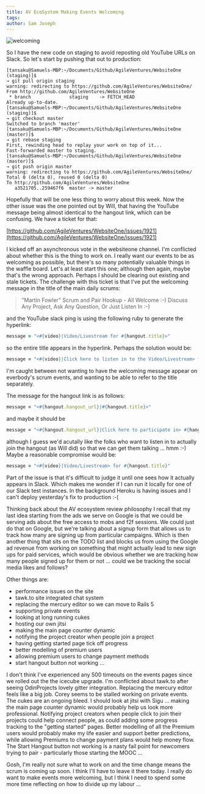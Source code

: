 ```yaml
---
title: AV EcoSystem Making Events Welcoming
tags: 
author: Sam Joseph
---
```


![welcoming](../images/welcoming.jpg)

So I have the new code on staging to avoid reposting old YouTube URLs on Slack. So let's start by pushing that out to production:

```
[tansaku@Samuels-MBP:~/Documents/Github/AgileVentures/WebsiteOne (staging)]$ 
→ git pull origin staging
warning: redirecting to https://github.com/AgileVentures/WebsiteOne/
From http://github.com/AgileVentures/WebsiteOne
 * branch              staging    -> FETCH_HEAD
Already up-to-date.
[tansaku@Samuels-MBP:~/Documents/Github/AgileVentures/WebsiteOne (staging)]$ 
→ git checkout master
Switched to branch 'master'
[tansaku@Samuels-MBP:~/Documents/Github/AgileVentures/WebsiteOne (master)]$ 
→ git rebase staging
First, rewinding head to replay your work on top of it...
Fast-forwarded master to staging.
[tansaku@Samuels-MBP:~/Documents/Github/AgileVentures/WebsiteOne (master)]$ 
→ git push origin master
warning: redirecting to https://github.com/AgileVentures/WebsiteOne/
Total 0 (delta 0), reused 0 (delta 0)
To http://github.com/AgileVentures/WebsiteOne
   a3521705..259467f6  master -> master
```

Hopefully that will be one less thing to worry about this week.  Now the other issue was the one pointed out by Will, that having the YouTube message being almost identical to the hangout link, which can be confusing.  We have a ticket for that:

[https://github.com/AgileVentures/WebsiteOne/issues/1921](https://github.com/AgileVentures/WebsiteOne/issues/1921)

I kicked off an asynchronous vote in the websiteone channel.  I'm conflicted about whether this is the thing to work on.  I really want our events to be as welcoming as possible, but there's so many potentially valuable things in the waffle board.  Let's at least start this one; although then again, maybe that's the wrong approach.  Perhaps I should be clearing out existing and stale tickets.  The challenge with this ticket is that I've put the welcoming message in the title of the main daily scrums:

> "Martin Fowler" Scrum and Pair Hookup - All Welcome :-) Discuss Any Project, Ask Any Question, Or Just Listen In :-)

and the YouTube slack ping is using the following ruby to generate the hyperlink:

```rb
message = "<#{video}|Video/Livestream for #{hangout.title}>"
```

so the entire title appears in the hyperlink.  Perhaps the solution would be:

```rb
message = "<#{video}|Click here to listen in to the Video/Livestream> for #{hangout.title}"
```

I'm caught between not wanting to have the welcoming message appear on everbody's scrum events, and wanting to be able to refer to the title separately.  

The message for the hangout link is as follows:

```rb
message = "<#{hangout.hangout_url}|#{hangout.title}>"
```

and maybe it should be 

```rb
message = "<#{hangout.hangout_url}|Click here to participate in> #{hangout.title}"
```

although I guess we'd acutally like the folks who want to listen in to actually join the hangout (as Will did) so that we can get them talking ... hmm :-)  Maybe a reasonable compromise would be:

```rb
message = "<#{video}|Video/Livestream> for #{hangout.title}"
```

Part of the issue is that it's difficult to judge it until one sees how it actually appears in Slack.  Which makes me wonder if I can run it locally for one of our Slack test instances.  In the background Heroku is having issues and I can't deploy yesterday's fix to production :-(

Thinking back about the AV ecosystem review philosophy I recall that my last idea starting from the ads we serve on Google is that we could be serving ads about the free access to mobs and f2f sessions.  We could just do that on Google, but we're talking about a signup form that allows us to track how many are signing up from particular campaigns.  Which is then another thing that sits on the TODO list and blocks us from using the Google ad revenue from working on something that might actually lead to new sign ups for paid services, which would be obvious whether we are tracking how many people signed up for them or not ... could we be tracking the social media likes and follows?

Other things are:

* performance issues on the site
* tawk.to site integrated chat system
* replacing the mercury editor so we can move to Rails 5
* supporting private events
* looking at long running cukes
* hosting our own jitsi
* making the main page counter dynamic
* notifying the project creator when people join a project
* having getting started page tick off progress
* better modelling of premium users
* allowing premium users to change payment methods
* start hangout button not working ...

I don't think I've experienced any 500 timeouts on the events pages since we rolled out the the icecube upgrade.  I'm conflicted about tawk.to after seeing OdinProjects lovely gitter integration.  Replacing the mercury editor feels like a big job.  Corey seems to be stalled working on private events.  The cukes are an ongoing bleed.  I should look at jitsi with Sigu ... making the main page counter dynamic would probably help us look more professional.  Notifying project creators when people click to join their projects could help connect people, as could adding some progress tracking to the "getting started" pages.  Better modelling of all the Premium users would probably make my life easier and support better predictions, while allowing Premiums to change payment plans would help money flow.  The Start Hangout button not working is a nasty fail point for newcomers trying to pair - particularly those starting the MOOC ...

Gosh, I'm really not sure what to work on and the time change means the scrum is coming up soon.  I think I'll have to leave it there today.  I really do want to make events more welcoming, but I think I need to spend some more time reflecting on how to divide up my labour ...
